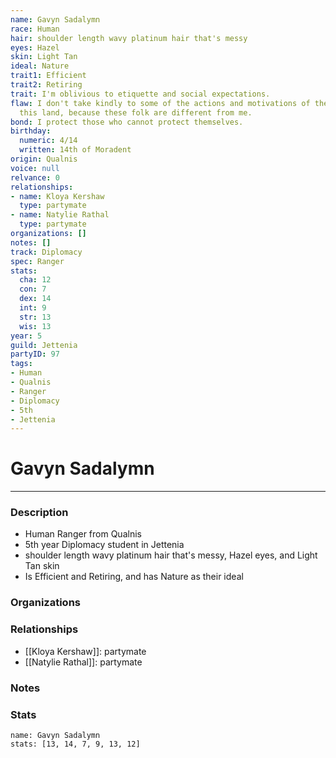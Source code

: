 ```yaml
---
name: Gavyn Sadalymn
race: Human
hair: shoulder length wavy platinum hair that's messy
eyes: Hazel
skin: Light Tan
ideal: Nature
trait1: Efficient
trait2: Retiring
trait: I'm oblivious to etiquette and social expectations.
flaw: I don't take kindly to some of the actions and motivations of the people of
  this land, because these folk are different from me.
bond: I protect those who cannot protect themselves.
birthday:
  numeric: 4/14
  written: 14th of Moradent
origin: Qualnis
voice: null
relvance: 0
relationships:
- name: Kloya Kershaw
  type: partymate
- name: Natylie Rathal
  type: partymate
organizations: []
notes: []
track: Diplomacy
spec: Ranger
stats:
  cha: 12
  con: 7
  dex: 14
  int: 9
  str: 13
  wis: 13
year: 5
guild: Jettenia
partyID: 97
tags:
- Human
- Qualnis
- Ranger
- Diplomacy
- 5th
- Jettenia
---
```

# Gavyn Sadalymn
---
### Description
- Human Ranger from Qualnis
- 5th year Diplomacy student in Jettenia
- shoulder length wavy platinum hair that's messy, Hazel eyes, and Light Tan skin
- Is Efficient and Retiring, and has Nature as their ideal

### Organizations

### Relationships
- [[Kloya Kershaw]]: partymate
- [[Natylie Rathal]]: partymate

### Notes

### Stats
```statblock
name: Gavyn Sadalymn
stats: [13, 14, 7, 9, 13, 12]
```